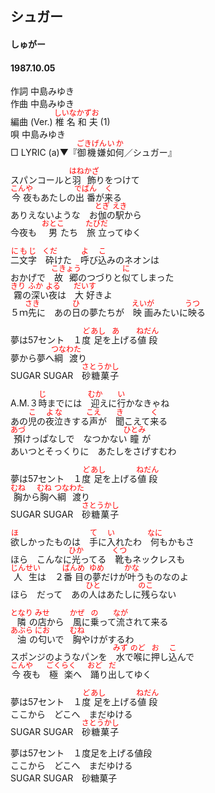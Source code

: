 <style type="text/css">
	ruby{
	    ruby-position: over;
	}
	ruby > rt{font-size: 12px;color:red;}
	p{font:16px;font-size: '楷体'}
</style>
## シュガー
#### しゅがー
#### 1987.10.05

作詞     中島みゆき  
作曲     中島みゆき  
編曲 (Ver.)     <ruby><rb>椎名和夫</rb><rp>(</rp><rt>しいなかずお</rt><rp>)</rp></ruby> (1)  
唄     中島みゆき  
□ LYRIC (a)▼『<ruby><rb>御機嫌</rb><rp>(</rp><rt>ごきげん</rt><rp>)</rp></ruby><ruby><rb>如何</rb><rp>(</rp><rt>いか</rt><rp>)</rp></ruby>／シュガー』　　
  
  
スパンコールと<ruby><rb>羽飾</rb><rp>(</rp><rt>はねかざ</rt><rp>)</rp></ruby>りをつけて  
<ruby><rb>今夜</rb><rp>(</rp><rt>こんや</rt><rp>)</rp></ruby>もあたしの<ruby><rb>出番</rb><rp>(</rp><rt>でばん</rt><rp>)</rp></ruby>が<ruby><rb>来</rb><rp>(</rp><rt>く</rt><rp>)</rp></ruby>る  
ありえないような　お<ruby><rb>伽</rb><rp>(</rp><rt>とぎ</rt><rp>)</rp></ruby>の<ruby><rb>駅</rb><rp>(</rp><rt>えき</rt><rp>)</rp></ruby>から  
今夜も　<ruby><rb>男</rb><rp>(</rp><rt>おとこ</rt><rp>)</rp></ruby>たち　<ruby><rb>旅立</rb><rp>(</rp><rt>たびだ</rt><rp>)</rp></ruby>ってゆく  
  
<ruby><rb>二文字</rb><rp>(</rp><rt>にもじ</rt><rp>)</rp></ruby>　<ruby><rb>砕</rb><rp>(</rp><rt>くだ</rt><rp>)</rp></ruby>けた　<ruby><rb>呼</rb><rp>(</rp><rt>よ</rt><rp>)</rp></ruby>び<ruby><rb>込</rb><rp>(</rp><rt>こ</rt><rp>)</rp></ruby>みのネオンは  
おかげで　<ruby><rb>故郷</rb><rp>(</rp><rt>こきょう</rt><rp>)</rp></ruby>のつづりと<ruby><rb>似</rb><rp>(</rp><rt>に</rt><rp>)</rp></ruby>てしまった  
<ruby><rb>霧</rb><rp>(</rp><rt>きり</rt><rp>)</rp></ruby>の<ruby><rb>深</rb><rp>(</rp><rt>ふか</rt><rp>)</rp></ruby>い<ruby><rb>夜</rb><rp>(</rp><rt>よる</rt><rp>)</rp></ruby>は　<ruby><rb>大好</rb><rp>(</rp><rt>だいす</rt><rp>)</rp></ruby>きよ  
５ｍ<ruby><rb>先</rb><rp>(</rp><rt>さき</rt><rp>)</rp></ruby>に　あの<ruby><rb>日</rb><rp>(</rp><rt>ひ</rt><rp>)</rp></ruby>の夢たちが　<ruby><rb>映画</rb><rp>(</rp><rt>えいが</rt><rp>)</rp></ruby>みたいに<ruby><rb>映</rb><rp>(</rp><rt>うつ</rt><rp>)</rp></ruby>る  
  
夢は57セント　１<ruby><rb>度</rb><rp>(</rp><rt>ど</rt><rp>)</rp></ruby><ruby><rb>足</rb><rp>(</rp><rt>あし</rt><rp>)</rp></ruby>を<ruby><rb>上</rb><rp>(</rp><rt>あ</rt><rp>)</rp></ruby>げる<ruby><rb>値段</rb><rp>(</rp><rt>ねだん</rt><rp>)</rp></ruby>  
夢から夢へ<ruby><rb>綱渡</rb><rp>(</rp><rt>つなわた</rt><rp>)</rp></ruby>り  
SUGAR SUGAR　<ruby><rb>砂糖菓子</rb><rp>(</rp><rt>さとうかし</rt><rp>)</rp></ruby>  
  
A.M.３<ruby><rb>時</rb><rp>(</rp><rt>じ</rt><rp>)</rp></ruby>までには　<ruby><rb>迎</rb><rp>(</rp><rt>むか</rt><rp>)</rp></ruby>えに<ruby><rb>行</rb><rp>(</rp><rt>い</rt><rp>)</rp></ruby>かなきゃね  
あの<ruby><rb>児</rb><rp>(</rp><rt>こ</rt><rp>)</rp></ruby>の<ruby><rb>夜泣</rb><rp>(</rp><rt>よな</rt><rp>)</rp></ruby>きする<ruby><rb>声</rb><rp>(</rp><rt>こえ</rt><rp>)</rp></ruby>が　<ruby><rb>聞</rb><rp>(</rp><rt>き</rt><rp>)</rp></ruby>こえて<ruby><rb>来</rb><rp>(</rp><rt>く</rt><rp>)</rp></ruby>る  
<ruby><rb>預</rb><rp>(</rp><rt>あづ</rt><rp>)</rp></ruby>けっぱなしで　なつかない<ruby><rb>瞳</rb><rp>(</rp><rt>ひとみ</rt><rp>)</rp></ruby>が  
あいつとそっくりに　あたしをさげすむわ  
  
夢は57セント　１<ruby><rb>度</rb><rp>(</rp><rt>ど</rt><rp>)</rp></ruby><ruby><rb>足</rb><rp>(</rp><rt>あし</rt><rp>)</rp></ruby>を上げる<ruby><rb>値段</rb><rp>(</rp><rt>ねだん</rt><rp>)</rp></ruby>  
<ruby><rb>胸</rb><rp>(</rp><rt>むね</rt><rp>)</rp></ruby>から<ruby><rb>胸</rb><rp>(</rp><rt>むね</rt><rp>)</rp></ruby>へ<ruby><rb>綱渡</rb><rp>(</rp><rt>つなわた</rt><rp>)</rp></ruby>り  
SUGAR SUGAR　<ruby><rb>砂糖菓子</rb><rp>(</rp><rt>さとうかし</rt><rp>)</rp></ruby>  
  
<ruby><rb>欲</rb><rp>(</rp><rt>ほ</rt><rp>)</rp></ruby>しかったものは　<ruby><rb>手</rb><rp>(</rp><rt>て</rt><rp>)</rp></ruby>に<ruby><rb>入</rb><rp>(</rp><rt>い</rt><rp>)</rp></ruby>れたわ　<ruby><rb>何</rb><rp>(</rp><rt>なに</rt><rp>)</rp></ruby>もかもさ  
ほら　こんなに<ruby><rb>光</rb><rp>(</rp><rt>ひか</rt><rp>)</rp></ruby>ってる　<ruby><rb>靴</rb><rp>(</rp><rt>くつ</rt><rp>)</rp></ruby>もネックレスも  
<ruby><rb>人生</rb><rp>(</rp><rt>じんせい</rt><rp>)</rp></ruby>は　２<ruby><rb>番目</rb><rp>(</rp><rt>ばんめ</rt><rp>)</rp></ruby>の<ruby><rb>夢</rb><rp>(</rp><rt>ゆめ</rt><rp>)</rp></ruby>だけが<ruby><rb>叶</rb><rp>(</rp><rt>かな</rt><rp>)</rp></ruby>うものなのよ  
ほら　だって　あの<ruby><rb>人</rb><rp>(</rp><rt>ひと</rt><rp>)</rp></ruby>はあたしに<ruby><rb>残</rb><rp>(</rp><rt>のこ</rt><rp>)</rp></ruby>らない  
  
<ruby><rb>隣</rb><rp>(</rp><rt>となり</rt><rp>)</rp></ruby>の<ruby><rb>店</rb><rp>(</rp><rt>みせ</rt><rp>)</rp></ruby>から　<ruby><rb>風</rb><rp>(</rp><rt>かぜ</rt><rp>)</rp></ruby>に<ruby><rb>乗</rb><rp>(</rp><rt>の</rt><rp>)</rp></ruby>って<ruby><rb>流</rb><rp>(</rp><rt>なが</rt><rp>)</rp></ruby>されて来る  
<ruby><rb>油</rb><rp>(</rp><rt>あぶら</rt><rp>)</rp></ruby>の<ruby><rb>匂</rb><rp>(</rp><rt>にお</rt><rp>)</rp></ruby>いで　<ruby><rb>胸</rb><rp>(</rp><rt>むね</rt><rp>)</rp></ruby>やけがするわ  
スポンジのようなパンを　<ruby><rb>水</rb><rp>(</rp><rt>みず</rt><rp>)</rp></ruby>で<ruby><rb>喉</rb><rp>(</rp><rt>のど</rt><rp>)</rp></ruby>に<ruby><rb>押</rb><rp>(</rp><rt>お</rt><rp>)</rp></ruby>し<ruby><rb>込</rb><rp>(</rp><rt>こ</rt><rp>)</rp></ruby>んで  
<ruby><rb>今夜</rb><rp>(</rp><rt>こんや</rt><rp>)</rp></ruby>も　<ruby><rb>極楽</rb><rp>(</rp><rt>ごくらく</rt><rp>)</rp></ruby>へ　<ruby><rb>踊</rb><rp>(</rp><rt>おど</rt><rp>)</rp></ruby>り<ruby><rb>出</rb><rp>(</rp><rt>だ</rt><rp>)</rp></ruby>してゆく  
  
夢は57セント　１<ruby><rb>度</rb><rp>(</rp><rt>ど</rt><rp>)</rp></ruby><ruby><rb>足</rb><rp>(</rp><rt>あし</rt><rp>)</rp></ruby>を上げる<ruby><rb>値段</rb><rp>(</rp><rt>ねだん</rt><rp>)</rp></ruby>  
ここから　どこへ　まだゆける  
SUGAR SUGAR　<ruby><rb>砂糖菓子</rb><rp>(</rp><rt>さとうかし</rt><rp>)</rp></ruby>  
  
夢は57セント　１度足を上げる値段  
ここから　どこへ　まだゆける  
SUGAR SUGAR　砂糖菓子  

